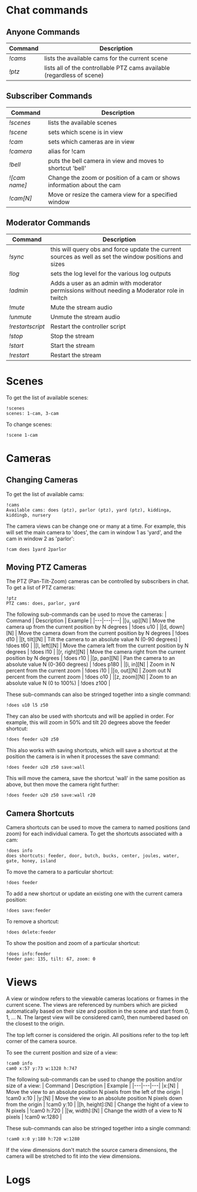 # Chat commands
## Anyone Commands
| Command | Description |
|---|---|
| _!cams_ | lists the available cams for the current scene |
| _!ptz_ | lists all of the controllable PTZ cams available (regardless of scene) |

## Subscriber Commands
| Command | Description |
|---|---|
| _!scenes_ | lists the available scenes |
| _!scene_ | sets which scene is in view |
| _!cam_ | sets which cameras are in view |
| _!camera_ | alias for !cam |
| _!bell_ | puts the bell camera in view and moves to shortcut 'bell' |
|_!\[cam name]_ | Change the zoom or position of a cam or shows information about the cam |
|_!cam\[N]_ | Move or resize the camera view for a specified window |

## Moderator Commands
| Command | Description |
|---|---|
| _!sync_ | this will query obs and force update the current sources as well as set the window positions and sizes |
| _!log_ | sets the log level for the various log outputs |
| _!admin_ | Adds a user as an admin with moderator permissions without needing a Moderator role in twitch |
|_!mute_ | Mute the stream audio |
|_!unmute_ | Unmute the stream audio |
|_!restartscript_| Restart the controller script |
|_!stop_| Stop the stream |
|_!start_| Start the stream |
|_!restart_| Restart the stream |

# Scenes
To get the list of available scenes:

```
!scenes
scenes: 1-cam, 3-cam
```

To change scenes:
```
!scene 1-cam
```

# Cameras
## Changing Cameras
To get the list of available cams:

```
!cams
Available cams: does (ptz), parlor (ptz), yard (ptz), kiddinga, kiddingb, nursery
```

The camera views can be change one or many at a time. For example, this will set the main camera to 'does', the cam in window 1 as 'yard', and the cam in window 2 as 'parlor':
```
!cam does 1yard 2parlor
```
## Moving PTZ Cameras
The PTZ (Pan-Tilt-Zoom) cameras can be controlled by subscribers in chat. To get a list of PTZ cameras:
```
!ptz
PTZ cams: does, parlor, yard
```

The following sub-commands can be used to move the cameras:
| Command | Description | Example |
|---|---|---|
|\[u, up][N] | Move the camera up from the current position by N degrees | !does u10 |
|\[d, down][N] | Move the camera down from the current position by N degrees | !does d10 |
|\[t, tilt][N] | Tilt the camera to an absolute value N (0-90 degrees) | !does t60 |
|\[l, left][N] | Move the camera left from the current position by N degrees | !does l10 |
|\[r, right][N] | Move the camera right from the current position by N degrees | !does r10 |
|\[p, pan][N] | Pan the camera to an absolute value N (0-360 degrees) | !does p180 |
|\[i, in][N] | Zoom in N percent from the current zoom | !does i10 |
|\[o, out][N] | Zoom out N percent from the current zoom | !does o10 |
|\[z, zoom][N] | Zoom to an absolute value N (0 to 100%) | !does z100 |

These sub-commands can also be stringed together into a single command:
```
!does u10 l5 z50
```

They can also be used with shortcuts and will be applied in order. For example, this will zoom in 50% and tilt 20 degrees above the feeder shortcut:
```
!does feeder u20 z50
```

This also works with saving shortcuts, which will save a shortcut at the position the camera is in when it processes the save command:
```
!does feeder u20 z50 save:wall
```

This will move the camera, save the shortcut 'wall' in the same position as above, but then move the camera right further:
```
!does feeder u20 z50 save:wall r20
```

## Camera Shortcuts
Camera shortcuts can be used to move the camera to named positions (and zoom) for each individual camera. To get the shortcuts associated with a cam:

```
!does info
does shortcuts: feeder, door, butch, bucks, center, joules, water, gate, honey, island
```

To move the camera to a particular shortcut:
```
!does feeder
```

To add a new shortcut or update an existing one with the current camera position:
```
!does save:feeder
```

To remove a shortcut:
```
!does delete:feeder
```

To show the position and zoom of a particular shortcut:
```
!does info:feeder
feeder pan: 135, tilt: 67, zoom: 0
```

# Views
A view or window refers to the viewable cameras locations or frames in the current scene. The views are referenced by numbers which are picked automatically based on their size and position in the scene and start from 0, 1, ... N. The largest view will be considered cam0, then numbered based on the closest to the origin.

The top left corner is considered the origin. All positions refer to the top left corner of the camera source.

To see the current position and size of a view:
```
!cam0 info
cam0 x:57 y:73 w:1328 h:747
```

The following sub-commands can be used to change the position and/or size of a view:
| Command | Description | Example |
|---|---|---|
|x:\[N] | Move the view to an absolute position N pixels from the left of the origin | !cam0 x:10 |
|y:\[N] | Move the view to an absolute position N pixels down from the origin | !cam0 y:10 |
|\[h, height]:[N] | Change the hight of a view to N pixels | !cam0 h:720 |
|\[w, width]:[N] | Change the width of a view to N pixels | !cam0 w:1280 |

These sub-commands can also be stringed together into a single command:
```
!cam0 x:0 y:180 h:720 w:1280
```

If the view dimensions don't match the source camera dimensions, the camera will be stretched to fit into the view dimensions.

# Logs